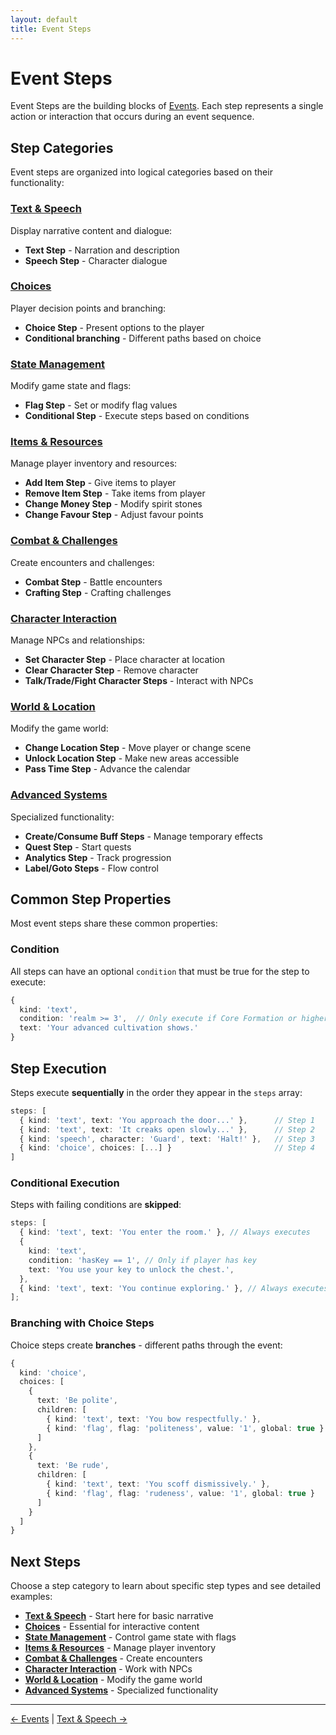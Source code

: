 ```yaml
---
layout: default
title: Event Steps
---
```


# Event Steps

Event Steps are the building blocks of [Events](events.md). Each step represents a single action or interaction that occurs during an event sequence.

## Step Categories

Event steps are organized into logical categories based on their functionality:

### [Text & Speech](event-steps/text-speech.md)

Display narrative content and dialogue:

- **Text Step** - Narration and description
- **Speech Step** - Character dialogue

### [Choices](event-steps/choices.md)

Player decision points and branching:

- **Choice Step** - Present options to the player
- **Conditional branching** - Different paths based on choice

### [State Management](event-steps/state.md)

Modify game state and flags:

- **Flag Step** - Set or modify flag values
- **Conditional Step** - Execute steps based on conditions

### [Items & Resources](event-steps/items.md)

Manage player inventory and resources:

- **Add Item Step** - Give items to player
- **Remove Item Step** - Take items from player
- **Change Money Step** - Modify spirit stones
- **Change Favour Step** - Adjust favour points

### [Combat & Challenges](event-steps/combat.md)

Create encounters and challenges:

- **Combat Step** - Battle encounters
- **Crafting Step** - Crafting challenges

### [Character Interaction](event-steps/characters.md)

Manage NPCs and relationships:

- **Set Character Step** - Place character at location
- **Clear Character Step** - Remove character
- **Talk/Trade/Fight Character Steps** - Interact with NPCs

### [World & Location](event-steps/world.md)

Modify the game world:

- **Change Location Step** - Move player or change scene
- **Unlock Location Step** - Make new areas accessible
- **Pass Time Step** - Advance the calendar

### [Advanced Systems](event-steps/advanced.md)

Specialized functionality:

- **Create/Consume Buff Steps** - Manage temporary effects
- **Quest Step** - Start quests
- **Analytics Step** - Track progression
- **Label/Goto Steps** - Flow control

## Common Step Properties

Most event steps share these common properties:

### Condition

All steps can have an optional `condition` that must be true for the step to execute:

```typescript
{
  kind: 'text',
  condition: 'realm >= 3',  // Only execute if Core Formation or higher
  text: 'Your advanced cultivation shows.'
}
```

## Step Execution

Steps execute **sequentially** in the order they appear in the `steps` array:

```typescript
steps: [
  { kind: 'text', text: 'You approach the door...' },      // Step 1
  { kind: 'text', text: 'It creaks open slowly...' },      // Step 2
  { kind: 'speech', character: 'Guard', text: 'Halt!' },   // Step 3
  { kind: 'choice', choices: [...] }                       // Step 4
]
```

### Conditional Execution

Steps with failing conditions are **skipped**:

```typescript
steps: [
  { kind: 'text', text: 'You enter the room.' }, // Always executes
  {
    kind: 'text',
    condition: 'hasKey == 1', // Only if player has key
    text: 'You use your key to unlock the chest.',
  },
  { kind: 'text', text: 'You continue exploring.' }, // Always executes
];
```

### Branching with Choice Steps

Choice steps create **branches** - different paths through the event:

```typescript
{
  kind: 'choice',
  choices: [
    {
      text: 'Be polite',
      children: [
        { kind: 'text', text: 'You bow respectfully.' },
        { kind: 'flag', flag: 'politeness', value: '1', global: true }
      ]
    },
    {
      text: 'Be rude',
      children: [
        { kind: 'text', text: 'You scoff dismissively.' },
        { kind: 'flag', flag: 'rudeness', value: '1', global: true }
      ]
    }
  ]
}
```

## Next Steps

Choose a step category to learn about specific step types and see detailed examples:

- **[Text & Speech](event-steps/text-speech.md)** - Start here for basic narrative
- **[Choices](event-steps/choices.md)** - Essential for interactive content
- **[State Management](event-steps/state.md)** - Control game state with flags
- **[Items & Resources](event-steps/items.md)** - Manage player inventory
- **[Combat & Challenges](event-steps/combat.md)** - Create encounters
- **[Character Interaction](event-steps/characters.md)** - Work with NPCs
- **[World & Location](event-steps/world.md)** - Modify the game world
- **[Advanced Systems](event-steps/advanced.md)** - Specialized functionality

---

[← Events](events.md) | [Text & Speech →](event-steps/text-speech.md)
